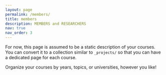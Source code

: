 ```yaml
---
layout: page
permalink: /members/
title: members
description: MEMBERS and RESEARCHERS
nav: true
nav_order: 3
---
```


For now, this page is assumed to be a static description of your courses. You can convert it to a collection similar to `_projects/` so that you can have a dedicated page for each course.

Organize your courses by years, topics, or universities, however you like!

